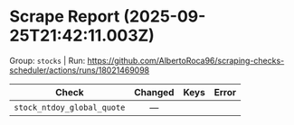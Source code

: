 # Scrape Report (2025-09-25T21:42:11.003Z)

Group: `stocks`  |  Run: https://github.com/AlbertoRoca96/scraping-checks-scheduler/actions/runs/18021469098

| Check | Changed | Keys | Error |
|---|:---:|:--|:--|
| `stock_ntdoy_global_quote` | — |  |  |
